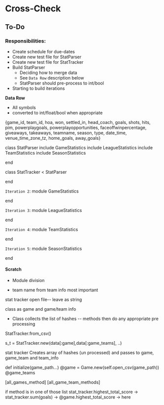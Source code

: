 # Cross-Check

## To-Do
### Responsibilities:

- Create schedule for due-dates
- Create new test file for StatParser
- Create new test file for StatTracker
- Build StatParser
  - Deciding how to merge data
  - See `Data Row` description below
  - StatParser should pre-process to int/bool
- Starting to build iterations

**Data Row**
- All symbols
- converted to int/float/bool when appropriate

{game_id, team_id, hoa, won, settled_in, head_coach,
 goals, shots, hits, pim, powerplaygoals, powerplayopportunities, faceoffwinpercentage, giveaways, takeaways, teamname, season, type, date_time, venue_time_zone_tz, home_goals, away_goals}


class StatParser
  include GameStatistics
  include LeagueStatistics
  include TeamStatistics
  include SeasonStatistics

end

class StatTracker < StatParser

end

`Iteration 2`:
module GameStatistics

end

`Iteration 3`:
module LeagueStatistics

end

`Iteration 4`:
module TeamStatistics

end

`Iteration 5`:
module SeasonStatistics

end



#### Scratch

- Module division

- team name from team info most important

stat tracker open file-- leave as string

class as game and game/team info

- Class collects the list of hashes -- methods then do any appropriate
pre processing

StatTracker.from_csv(<hash of file_paths>)

s_t = StatTracker.new(data[:game],data[:game_teams], ..)

stat tracker Creates array of hashes (un processed) and passes to game, game_team and team_info


def initialize(game_path...)
  @game = Game.new(self.open_csv(game_path))
  @game_teams

[all_games_method] [all_game_team_methods]

if method is in one of those list
stat_tracker.highest_total_score -> stat_tracker.sum(goals) -> @game.highest_total_score -> here

